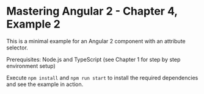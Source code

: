 # Mastering Angular 2 - Chapter 4, Example 2

This is a minimal example for an Angular 2 component with an attribute selector.

Prerequisites: Node.js and TypeScript (see Chapter 1 for step by step environment setup)

Execute `npm install` and `npm run start` to install the required dependencies and see the example in action.